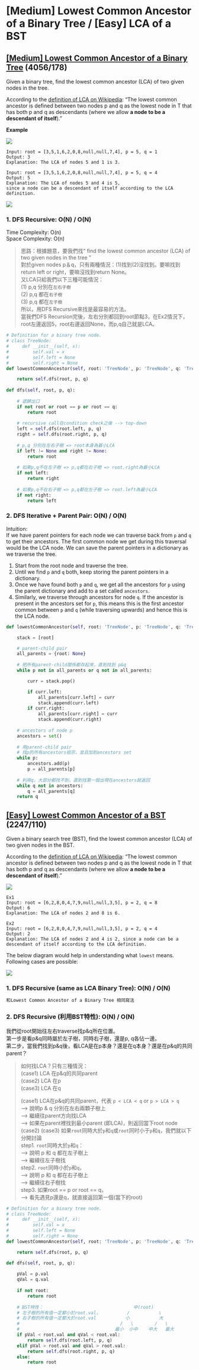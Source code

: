 # \[Medium\] Lowest Common Ancestor of a Binary Tree / \[Easy\] LCA of a BST

## [\[Medium\] Lowest Common Ancestor of a Binary Tree](https://leetcode.com/problems/lowest-common-ancestor-of-a-binary-tree/) \(4056/178\)

Given a binary tree, find the lowest common ancestor \(LCA\) of two given nodes in the tree.

According to the [definition of LCA on Wikipedia](https://en.wikipedia.org/wiki/Lowest_common_ancestor): “The lowest common ancestor is defined between two nodes p and q as the lowest node in T that has both p and q as descendants \(where we allow **a node to be a descendant of itself**\).”

**Example**

![](../../.gitbook/assets/image.png)

```text
Input: root = [3,5,1,6,2,0,8,null,null,7,4], p = 5, q = 1
Output: 3
Explanation: The LCA of nodes 5 and 1 is 3.
```

```text
Input: root = [3,5,1,6,2,0,8,null,null,7,4], p = 5, q = 4
Output: 5
Explanation: The LCA of nodes 5 and 4 is 5, 
since a node can be a descendant of itself according to the LCA definition.
```



![](../../.gitbook/assets/lowestcommonancestor.jpg)

### 1. DFS Recursive: O\(N\) / O\(N\)

Time Complexity: O\(n\)  
Space Complexity: O\(n\)

> 思路：根據題意，要我們找“ find the lowest common ancestor \(LCA\) of two given nodes in the tree ”  
> 對於given nodes p＆q，只有兩種情況：\(1\)找到\(2\)沒找到。要嘛找到return left or right，要嘛沒找到return None。  
> 又LCA只給我們以下三種可能情況：  
> \(1\) p,q 分別在`左右子樹`   
> \(2\) p,q 都在`右子樹`   
> \(3\) p,q 都在`左子樹`  
> 所以，用DFS Recursive來找是最容易的方法。  
> 當我們DFS Recursion完後，左右分別都回到root節點3，在Ex2情況下，root左邊返回5，root右邊返回None，而p,q自己就是LCA。

```python
# Definition for a binary tree node.
# class TreeNode:
#     def __init__(self, x):
#         self.val = x
#         self.left = None
#         self.right = None
def lowestCommonAncestor(self, root: 'TreeNode', p: 'TreeNode', q: 'TreeNode') -> 'TreeNode':

    return self.dfs(root, p, q)
    
def dfs(self, root, p, q):
    
    # 遞歸出口
    if not root or root == p or root == q:
        return root
        
    # recursive call在condition check之後 --> top-down  
    left = self.dfs(root.left, p, q)
    right = self.dfs(root.right, p, q)
    
    # p,q 分別在左右子樹 => root本身為最小LCA
    if left != None and right != None:
        return root
        
    # 如果p,q不在左子樹 => p,q都在右子樹 => root.right為最小LCA 
    if not left:
        return right
        
    # 如果p,q不在右子樹 => p,q都在左子樹 => root.left為最小LCA
    if not right:
        return left

```

### 2. DFS Iterative + Parent Pair:     O\(N\) / O\(N\)

Intuition:   
If we have parent pointers for each node we can traverse back from `p` and `q` to get their ancestors. The first common node we get during this traversal would be the LCA node. We can save the parent pointers in a dictionary as we traverse the tree.

1. Start from the root node and traverse the tree.
2. Until we find `p` and `q` both, keep storing the parent pointers in a dictionary.
3. Once we have found both `p` and `q`, we get all the ancestors for `p` using the parent dictionary and add to a set called `ancestors`.
4. Similarly, we traverse through ancestors for node `q`. If the ancestor is present in the ancestors set for `p`, this means this is the first ancestor common between `p` and `q` \(while traversing upwards\) and hence this is the LCA node.

```python
def lowestCommonAncestor(self, root: 'TreeNode', p: 'TreeNode', q: 'TreeNode') -> 'TreeNode':

    stack = [root]

    # parent-child pair
    all_parents = {root: None}
    
    # 把所有parent-child關係都存起來，直到找到 p&q
    while p not in all_parents or q not in all_parents:

        curr = stack.pop()

        if curr.left:
            all_parents[curr.left] = curr
            stack.append(curr.left)
        if curr.right:
            all_parents[curr.right] = curr
            stack.append(curr.right)
    
    # ancestors of node p
    ancestors = set()
    
    # 用parent-child pair
    # 找p的所有ancestors祖宗，並且加到ancestors set
    while p:
        ancestors.add(p)
        p = all_parents[p]
    
    # 利用q，大部分都找不到，直到找第一個出現在ancestors就返回
    while q not in ancestors:
        q = all_parents[q]
    return q
```

## [\[Easy\] Lowest Common Ancestor of a BST](https://leetcode.com/problems/lowest-common-ancestor-of-a-binary-search-tree/)    \(2247/110\)

Given a binary search tree \(BST\), find the lowest common ancestor \(LCA\) of two given nodes in the BST.

According to the [definition of LCA on Wikipedia](https://en.wikipedia.org/wiki/Lowest_common_ancestor): “The lowest common ancestor is defined between two nodes p and q as the lowest node in T that has both p and q as descendants \(where we allow **a node to be a descendant of itself**\).”



![](https://gblobscdn.gitbook.com/assets%2F-M5JC8imwSUnef3zjvhP%2F-MWLQ9-l-UgYwZn-wdRK%2F-MWQCEbVP65ywCWwLRhP%2Fimage.png?alt=media&token=5c90eb76-c9a9-4d0e-a390-270482a3ba57)

```text
Ex1
Input: root = [6,2,8,0,4,7,9,null,null,3,5], p = 2, q = 8
Output: 6
Explanation: The LCA of nodes 2 and 8 is 6.
```

```text
Ex2
Input: root = [6,2,8,0,4,7,9,null,null,3,5], p = 2, q = 4
Output: 2
Explanation: The LCA of nodes 2 and 4 is 2, since a node can be a descendant of itself according to the LCA definition.
```

The below diagram would help in understanding what `lowest` means. Following cases are possible:

![](../../.gitbook/assets/image%20%2844%29.png)

### 1. DFS Recursive \(same as LCA Binary Tree\): O\(N\) / O\(N\)

```python
和Lowest Common Ancestor of a Binary Tree 相同寫法
```

### 2. DFS Recursive \(利用BST特性\):   O\(N\) / O\(N\)

我們從root開始往左右traverse找p&q所在位置。  
第一步是看p&q同時屬於左子樹，同時右子樹，還是p, q各佔一邊。  
第二步，當我們找到p&q後，看LCA是在p本身？還是在q本身？還是在p&q的共同parent？

> 如何找LCA？只有三種情況：  
> \(case1\) LCA 在p&q的共同parent      
> \(case2\) LCA 在p                                  
> \(case3\) LCA 在q   
>   
> \(case1\) LCA在p&q的共同parent，代表 `p < LCA < q` or `p > LCA > q`  
>       --&gt; 說明p & q 分別在左右兩顆子樹上  
>       --&gt; 繼續往parent方向找LCA   
>       --&gt; 如果在parent裡找到最小parent \(即LCA\)，則返回當下root node   
> \(case2\) \(case3\)  如果`root`同時大於`p`和`q`或`root`同时小于`p`和`q`，我們就以下分開討論  
>       step1. `root`同時大於`p`和`q`：  
>                --&gt; 說明 p 和 q 都在左子樹上  
>                --&gt; 繼續往左子樹找   
>       step2.  `root`同時小於`p`和`q`，  
>                --&gt; 說明 p 和 q 都在右子樹上  
>                --&gt; 繼續往右子樹找  
>       step3.   如果root == p or root == q，  
>                 --&gt; 看先遇見p還是q，就直接返回第一個\(當下的root\)

```python
# Definition for a binary tree node.
# class TreeNode:
#     def __init__(self, x):
#         self.val = x
#         self.left = None
#         self.right = None
def lowestCommonAncestor(self, root: 'TreeNode', p: 'TreeNode', q: 'TreeNode') -> 'TreeNode':

    return self.dfs(root, p, q)

def dfs(self, root, p, q):
    
    pVal = p.val
    qVal = q.val
    
    if not root:
        return root
        
    # BST特性：                                  中(root)
    # 左子樹的所有值一定都小於root.val，          /           \
    # 右子樹的所有值一定都大於root.val           小           大 
    #                                      /   \        /   \
    #                                    最小  小中    中大   最大
    if pVal < root.val and qVal < root.val:
        return self.dfs(root.left, p, q)
    elif pVal > root.val and qVal > root.val:
        return self.dfs(root.right, p, q)
    else:
        return root    
```

